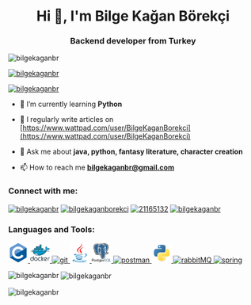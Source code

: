 <h1 align="center">Hi 👋, I'm Bilge Kağan Börekçi</h1>
<h3 align="center">Backend developer from Turkey</h3>

<p align="left"> <img src="https://komarev.com/ghpvc/?username=bilgekaganbr&label=Profile%20views&color=0e75b6&style=flat" alt="bilgekaganbr" /> </p>

<p align="left"> <a href="https://github.com/ryo-ma/github-profile-trophy"><img src="https://github-profile-trophy.vercel.app/?username=bilgekaganbr" alt="bilgekaganbr" /></a> </p>

<p align="left"> <a href="https://twitter.com/bilgekaganbr" target="blank"><img src="https://img.shields.io/twitter/follow/bilgekaganbr?logo=twitter&style=for-the-badge" alt="bilgekaganbr" /></a> </p>

- 🌱 I’m currently learning **Python**

- 📝 I regularly write articles on [https://www.wattpad.com/user/BilgeKaganBorekci](https://www.wattpad.com/user/BilgeKaganBorekci)

- 💬 Ask me about **java, python, fantasy literature, character creation**

- 📫 How to reach me **bilgekaganbr@gmail.com**

<h3 align="left">Connect with me:</h3>
<p align="left">
<a href="https://twitter.com/bilgekaganbr" target="blank"><img align="center" src="https://raw.githubusercontent.com/rahuldkjain/github-profile-readme-generator/master/src/images/icons/Social/twitter.svg" alt="bilgekaganbr" height="30" width="40" /></a>
<a href="https://linkedin.com/in/bilgekaganborekci" target="blank"><img align="center" src="https://raw.githubusercontent.com/rahuldkjain/github-profile-readme-generator/master/src/images/icons/Social/linked-in-alt.svg" alt="bilgekaganborekci" height="30" width="40" /></a>
<a href="https://stackoverflow.com/users/21165132" target="blank"><img align="center" src="https://raw.githubusercontent.com/rahuldkjain/github-profile-readme-generator/master/src/images/icons/Social/stack-overflow.svg" alt="21165132" height="30" width="40" /></a>
<a href="https://www.hackerrank.com/bilgekaganbr" target="blank"><img align="center" src="https://raw.githubusercontent.com/rahuldkjain/github-profile-readme-generator/master/src/images/icons/Social/hackerrank.svg" alt="bilgekaganbr" height="30" width="40" /></a>
</p>

<h3 align="left">Languages and Tools:</h3>
<p align="left"> <a href="https://www.cprogramming.com/" target="_blank" rel="noreferrer"> <img src="https://raw.githubusercontent.com/devicons/devicon/master/icons/c/c-original.svg" alt="c" width="40" height="40"/> </a> <a href="https://www.docker.com/" target="_blank" rel="noreferrer"> <img src="https://raw.githubusercontent.com/devicons/devicon/master/icons/docker/docker-original-wordmark.svg" alt="docker" width="40" height="40"/> </a> <a href="https://git-scm.com/" target="_blank" rel="noreferrer"> <img src="https://www.vectorlogo.zone/logos/git-scm/git-scm-icon.svg" alt="git" width="40" height="40"/> </a> <a href="https://www.java.com" target="_blank" rel="noreferrer"> <img src="https://raw.githubusercontent.com/devicons/devicon/master/icons/java/java-original.svg" alt="java" width="40" height="40"/> </a> <a href="https://www.postgresql.org" target="_blank" rel="noreferrer"> <img src="https://raw.githubusercontent.com/devicons/devicon/master/icons/postgresql/postgresql-original-wordmark.svg" alt="postgresql" width="40" height="40"/> </a> <a href="https://postman.com" target="_blank" rel="noreferrer"> <img src="https://www.vectorlogo.zone/logos/getpostman/getpostman-icon.svg" alt="postman" width="40" height="40"/> </a> <a href="https://www.python.org" target="_blank" rel="noreferrer"> <img src="https://raw.githubusercontent.com/devicons/devicon/master/icons/python/python-original.svg" alt="python" width="40" height="40"/> </a> <a href="https://www.rabbitmq.com" target="_blank" rel="noreferrer"> <img src="https://www.vectorlogo.zone/logos/rabbitmq/rabbitmq-icon.svg" alt="rabbitMQ" width="40" height="40"/> </a> <a href="https://spring.io/" target="_blank" rel="noreferrer"> <img src="https://www.vectorlogo.zone/logos/springio/springio-icon.svg" alt="spring" width="40" height="40"/> </a> </p>

<p><img align="left" src="https://github-readme-stats.vercel.app/api/top-langs?username=bilgekaganbr&show_icons=true&locale=en&layout=compact" alt="bilgekaganbr" /></p>

<p>&nbsp;<img align="center" src="https://github-readme-stats.vercel.app/api?username=bilgekaganbr&show_icons=true&locale=en" alt="bilgekaganbr" /></p>

<p><img align="center" src="https://github-readme-streak-stats.herokuapp.com/?user=bilgekaganbr&" alt="bilgekaganbr" /></p>
